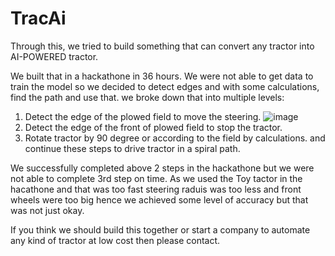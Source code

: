 # TracAi

Through this, we tried to build something that can convert any tractor into AI-POWERED tractor.

We built that in a hackathone in 36 hours.
We were not able to get data to train the model so we decided to detect edges and with some calculations, find the path and use that.
we broke down that into multiple levels:
1. Detect the edge of the plowed field to move the steering.
![image](https://user-images.githubusercontent.com/51439478/232182381-dc5a17ca-b844-4c13-9f76-d5e504c15d2c.png)
2. Detect the edge of the front of plowed field to stop the tractor.
3. Rotate tractor by 90 degree or according to the field by calculations.
and continue these steps to drive tractor in a spiral path.

We successfully completed above 2 steps in the hackathone but we were not able to complete 3rd step on time.
As we used the Toy tactor in the hacathone and that was too fast steering raduis was too less and front wheels were too big hence we achieved some level of accuracy but that was not just okay.

If you think we should build this together or start a company to automate any kind of tractor at low cost then please contact.  
